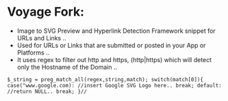 # Voyage Fork:
* Image to SVG Preview and Hyperlink Detection Framework snippet for URLs and Links ..
* Used for URLs or Links that are submitted or posted in your App or Platforms ..
* It uses regex to filter out http and https, (http|https) which will detect only the Hostname of the Domain ..

``
$_string = preg_match_all(regex,string,match);
switch(match[0]){
case("www.google.com):
//insert Google SVG Logo here..
break;
default:
//return NULL..
break;
}//
``
